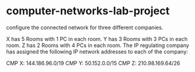 # computer-networks-lab-project


configure the connected network for three different companies.


X has 5 Rooms with 1 PC in each room.
Y has 3 Rooms with 3 PCs in each room.
Z has 2 Rooms with 4 PCs in each room.
The IP regulating company has assigned the following IP network addresses to each of the company:

CMP X: 144.186.96.0/19
CMP Y: 50.152.0.0/15
CMP Z: 210.98.169.64/26

